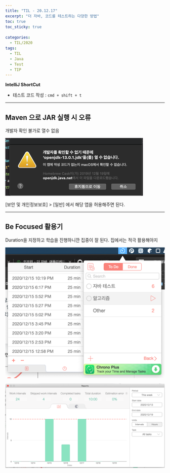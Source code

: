 ```yaml
---
title: "TIL - 20.12.17"
excerpt: "더 자바, 코드를 테스트하는 다양한 방법"
toc: true
toc_sticky: true

categories:
  - TIL/2020
tags:
  - TIL
  - Java
  - Test
  - TIP
---
```


**IntelliJ ShortCut**
* 테스트 코드 작성 : `cmd + shift + t`

---

## Maven 으로 JAR 실행 시 오류

개발자 확인 불가로 열수 없음

![image-20201217231642094](/assets/images/TIL/2020/image-20201217231642094.png)

[보안 및 개인정보보호] > [일반] 에서 해당 앱을 허용해주면 된다.


---


## Be Focused 활용기

Duration을 지정하고 학습을 진행하니깐 집중이 잘 된다. 집에서는 적극 활용해야지

![image-20201218141806470](/assets/images/TIL/2020/image-20201218141806470.png)

![image-20201218141935429](/assets/images/TIL/2020/image-20201218141935429.png)
